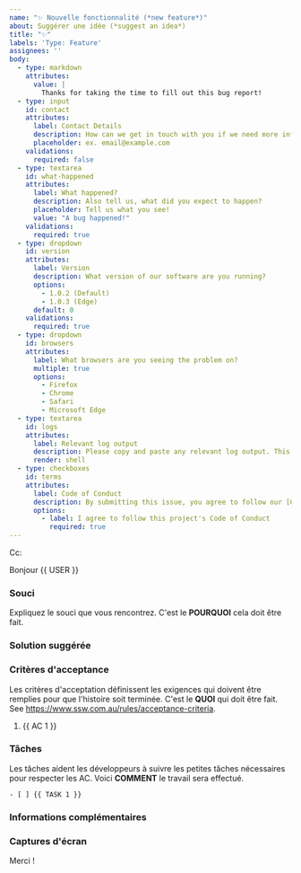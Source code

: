 ```yaml
---
name: "✨ Nouvelle fonctionnalité (*new feature*)"
about: Suggérer une idée (*suggest an idea*)
title: "✨"
labels: 'Type: Feature'
assignees: ''
body:
  - type: markdown
    attributes:
      value: |
        Thanks for taking the time to fill out this bug report!
  - type: input
    id: contact
    attributes:
      label: Contact Details
      description: How can we get in touch with you if we need more info?
      placeholder: ex. email@example.com
    validations:
      required: false
  - type: textarea
    id: what-happened
    attributes:
      label: What happened?
      description: Also tell us, what did you expect to happen?
      placeholder: Tell us what you see!
      value: "A bug happened!"
    validations:
      required: true
  - type: dropdown
    id: version
    attributes:
      label: Version
      description: What version of our software are you running?
      options:
        - 1.0.2 (Default)
        - 1.0.3 (Edge)
      default: 0
    validations:
      required: true
  - type: dropdown
    id: browsers
    attributes:
      label: What browsers are you seeing the problem on?
      multiple: true
      options:
        - Firefox
        - Chrome
        - Safari
        - Microsoft Edge
  - type: textarea
    id: logs
    attributes:
      label: Relevant log output
      description: Please copy and paste any relevant log output. This will be automatically formatted into code, so no need for backticks.
      render: shell
  - type: checkboxes
    id: terms
    attributes:
      label: Code of Conduct
      description: By submitting this issue, you agree to follow our [Code of Conduct](https://example.com). 
      options:
        - label: I agree to follow this project's Code of Conduct
          required: true
---
```

<!-- Ces commentaires seront supprimés automatiquement -->
<!-- **Conseil :** Supprimez les parties qui ne sont pas pertinentes -->
<!-- À côté de Cc :, @ mentionnez les utilisateurs qui devraient être au courant -->

<!-- English
These comments automatically delete
**Tip:** Delete parts that are not relevant
Next to Cc:, @ mention users who should be in the loop
-->

Cc:
<!-- add intended user next to **Hi** -->
<!-- English: add intended user next to **Hi** -->

Bonjour {{ USER }}
<!-- English: Hi {{ USER }} -->

### Souci
Expliquez le souci que vous rencontrez. C'est le **POURQUOI** cela doit être fait.

<!-- English: Pain
Explain the pain you are experiencing.  This is **WHY** this must be done.
-->

### Solution suggérée
<!-- Décrivez la solution que vous souhaitez. -->

<!-- English: Suggested Solution
Describe the solution you'd like.
-->

### Critères d'acceptance
Les critères d'acceptation définissent les exigences qui doivent être remplies pour que l'histoire soit terminée. C'est le **QUOI** qui doit être fait.
See https://www.ssw.com.au/rules/acceptance-criteria.

<!-- English: Acceptance Criteria
Tasks help developers to track small bits of work needed to meet the ACs. This is HOW the work will be done.
See https://www.ssw.com.au/rules/acceptance-criteria.
-->

1. {{ AC 1 }}

### Tâches
Les tâches aident les développeurs à suivre les petites tâches nécessaires pour respecter les AC. Voici **COMMENT** le travail sera effectué.
<!-- English: Tasks
Tasks help developers to track small bits of work needed to meet the ACs. This is HOW the work will be done.
-->

```[tasklist]
- [ ] {{ TASK 1 }}
```

### Informations complémentaires
<!-- Ajoutez ici d'autres informations sur le contexte. -->

<!-- English: More Information
Add any other context here.
-->

### Captures d'écran
<!-- Si nécessaire, ajoutez les captures d'écran pour aider à mieux comprendre votre problème. -->

<!-- English: Screenshots
If applicable, add screenshots to help explain your problem.
-->

Merci !
<!-- English: Thanks! -->
